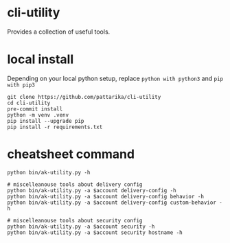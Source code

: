 # cli-utility

Provides a collection of useful tools.

# local install

Depending on your local python setup,
replace `python with python3` and `pip with pip3`

```
git clone https://github.com/pattarika/cli-utility
cd cli-utility
pre-commit install
python -m venv .venv
pip install --upgrade pip
pip install -r requirements.txt
```

# cheatsheet command

```
python bin/ak-utility.py -h

# miscelleanouse tools about delivery config
python bin/ak-utility.py -a $account delivery-config -h
python bin/ak-utility.py -a $account delivery-config behavior -h
python bin/ak-utility.py -a $account delivery-config custom-behavior -h

# miscelleanouse tools about security config
python bin/ak-utility.py -a $account security -h
python bin/ak-utility.py -a $account security hostname -h


```
